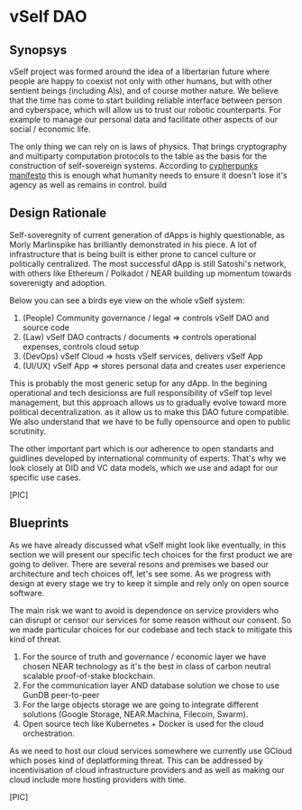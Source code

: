 # vSelf DAO

## Synopsys

vSelf project was formed around the idea of a libertarian future where people are happy to coexist not only with other humans, but with other sentient beings (including AIs), and of course mother nature. We believe that the time has come to start building reliable interface between person and cyberspace, which will allow us to trust our robotic counterparts. For example to manage our personal data and facilitate other aspects of our social / economic life.

The only thing we can rely on is laws of physics. That brings cryptography and multiparty computation protocols to the table as the basis for the construction of self-sovereign systems. According to [cypherpunks manifesto]() this is enough what humanity needs to ensure it doesn't lose it's agency as well as remains in control. build

## Design Rationale

Self-soveregnity of current generation of dApps is highly questionable, as Morly Marlinspike has brilliantly demonstrated in his piece. A lot of infrastructure that is being built is either prone to cancel culture or politically centralized. The most successful dApp is still Satoshi's network, with others like Ethereum / Polkadot / NEAR building up momentum towards soverenigty and adoption.

Below you can see a birds eye view on the whole vSelf system:

1. (People) Community governance / legal => controls vSelf DAO and source code
1. (Law) vSelf DAO contracts / documents => controls operational expenses, controls cloud setup
1. (DevOps) vSelf Cloud => hosts vSelf services, delivers vSelf App
1. (UI/UX) vSelf App => stores personal data and creates user experience

This is probably the most generic setup for any dApp. In the begining operational and tech desicionss are full responsibility of vSelf top level management, but this approach allows us to gradually evolve toward more political decentralization. as it allow us to make this DAO future compatible. We also understand that we have to be fully opensource and open to public scrutinity.

The other important part which is our adherence to open standarts and guidlines developed by international community of experts. That's why we look closely at DID and VC data models, which we use and adapt for our specific use cases.

[PIC]

## Blueprints

As we have already discussed what vSelf might look like eventually, in this section we will present our specific tech choices for the first product we are going to deliver. There are several resons and premises we based our architecture and tech choices off, let's see some. As we progress with design at every stage we try to keep it simple and rely only on open source software.

The main risk we want to avoid is dependence on service providers who can disrupt or censor our services for some reason without our consent. So we made particular choices for our codebase and tech stack to mitigate this kind of threat.

1. For the source of truth and governance / economic layer we have chosen NEAR technology as it's the best in class of carbon neutral scalable proof-of-stake blockchain.
1. For the communication layer AND database solution we chose to use GunDB peer-to-peer
1. For the large objects storage we are going to integrate different solutions (Google Storage, NEAR.Machina, Filecoin, Swarm).
1. Open source tech like Kubernetes + Docker is used for the cloud orchestration.

As we need to host our cloud services somewhere we currently use GCloud which poses kind of deplatforming threat. This can be addressed by incentivisation of cloud infrastructure providers and as well as making our cloud include more hosting providers with time.

[PIC]